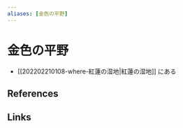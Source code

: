 ```yaml
---
aliases: [金色の平野]
---
```

# 金色の平野

- [[202202210108-where-紅蓮の湿地|紅蓮の湿地]] にある

## References



## Links


